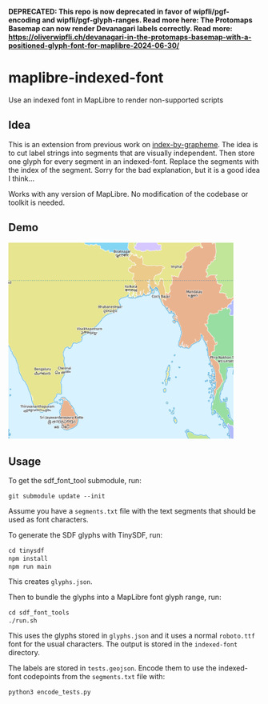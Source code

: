 **DEPRECATED: This repo is now deprecated in favor of wipfli/pgf-encoding and wipfli/pgf-glyph-ranges. Read more here: The Protomaps Basemap can now render Devanagari labels correctly. Read more: https://oliverwipfli.ch/devanagari-in-the-protomaps-basemap-with-a-positioned-glyph-font-for-maplibre-2024-06-30/**

# maplibre-indexed-font
Use an indexed font in MapLibre to render non-supported scripts

## Idea

This is an extension from previous work on [index-by-grapheme](https://github.com/maplibre/maplibre-gl-js/pull/2458). The idea is to cut label strings into segments that are visually independent. Then store one glyph for every segment in an indexed-font. Replace the segments with the index of the segment. Sorry for the bad explanation, but it is a good idea I think...

Works with any version of MapLibre. No modification of the codebase or toolkit is needed.

## Demo

<a href="https://wipfli.github.io/maplibre-indexed-font/#map=4.65/15.48/87.62"><img src="screenshot.png" width=450></a>

## Usage

To get the sdf_font_tool submodule, run:

```
git submodule update --init
```

Assume you have a `segments.txt` file with the text segments that should be used as font characters.

To generate the SDF glyphs with TinySDF, run:

```
cd tinysdf
npm install
npm run main
```

This creates `glyphs.json`.

Then to bundle the glyphs into a MapLibre font glyph range, run:

```
cd sdf_font_tools
./run.sh
```

This uses the glyphs stored in `glyphs.json` and it uses a normal `roboto.ttf` font for the usual characters. The output is stored in the `indexed-font` directory.

The labels are stored in `tests.geojson`. Encode them to use the indexed-font codepoints from the `segments.txt` file with:

```
python3 encode_tests.py
```


